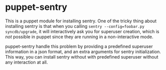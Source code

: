 puppet-sentry
=================

This is a puppet module for installing sentry. One of the tricky thing
about installing sentry is that when you calling ``sentry
--config=foobar.py syncdb/upgrade``, it will interactively ask you for
superuser creation, which is _not_ possible in puppet since they are
running in a non-interactive mode.

puppet-sentry handle this problem by providing a predefined superuser
information in a json format, and an extra arguments for sentry
initialization. This way, you can install sentry without with predefined
superuser without any interaction at all.

